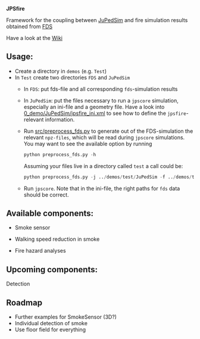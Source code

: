 **JPSfire**

Framework for the coupling between [JuPedSim](http://jupedsim.org) and fire simulation results obtained from [FDS](https://github.com/firemodels/fds-smv)

Have a look at the [Wiki](https://gitlab.version.fz-juelich.de/jupedsim/jpsfire/wikis/home)


Usage:
-----

- Create a directory in `demos` (e.g. `Test`)
- In `Test` create two directories `FDS` and `JuPedSim`
  - In `FDS`: put fds-file and all corresponding `fds`-simulation results
  - In `JuPedSim`: put the files necessary to run a `jpscore` simulation, especially an ini-file and a geometry file.
    Have a look into [0_demo/JuPedSim/jpsfire_ini.xml](0_demo/JuPedSim/jpsfire_ini.xml) to see
    how to define the `jpsfire`-relevant information.
  - Run [src/preprocess_fds.py](src/preprocess_fds.py) to generate out of the FDS-simulation the relevant `npz-files`,
    which will be read during `jpscore` simulations.
    You may want to see the available option by running

    ```python
    python preprocess_fds.py -h
    ```
    
    Assuming your files live in a directory called `test` a call could be:
    ```python
    python preprocess_fds.py -j ../demos/test/JuPedSim -f ../demos/test/FDS
    ```
  - Run `jpscore`. Note that in the ini-file, the right paths for `fds` data should be correct. 

Available components:
--------------------

- Smoke sensor

- Walking speed reduction in smoke

- Fire hazard analyses


Upcoming components:
-------------------
Detection


Roadmap
-----

- Further examples for SmokeSensor (3D?)
- Individual detection of smoke
- Use floor field for everything


